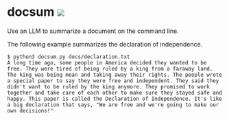 # docsum ![](https://github.com/angzla/docsum/workflows/tests/badge.svg)

Use an LLM to summarize a document on the command line.

The following example summarizes the declaration of independence.
```
$ python3 docsum.py docs/declaration.txt
A long time ago, some people in America decided they wanted to be free. They were tired of being ruled by a king from a faraway land. The king was being mean and taking away their rights. The people wrote a special paper to say they were free and independent. They said they didn't want to be ruled by the king anymore. They promised to work together and take care of each other to make sure they stayed safe and happy. This paper is called the Declaration of Independence. It's like a big declaration that says, "We are free and we're going to make our own decisions!"
```